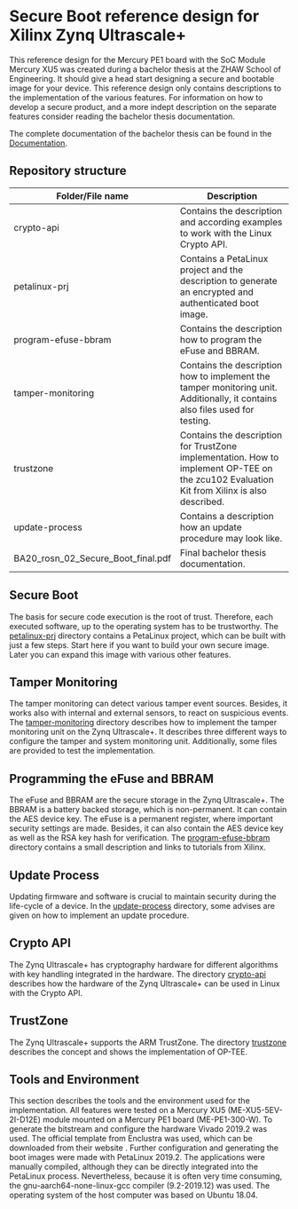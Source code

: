 # Secure Boot reference design for Xilinx Zynq Ultrascale+

This reference design for the Mercury PE1 board with the SoC Module Mercury XU5
was created during a bachelor thesis at the ZHAW School of Engineering. It
should give a head start designing a secure and bootable image for your device.
This reference design only contains descriptions to the implementation of the
various features. For information on how to develop a secure product, and a more
indept description on the separate features consider reading the bachelor thesis
documentation.

The complete documentation of the bachelor thesis can be found in the
[Documentation](BA20_rosn_02_Secure_Boot_final.pdf).

## Repository structure

| Folder/File name | Description |
|------------------|-------------|
| crypto-api | Contains the description and according examples to work with the Linux Crypto API. |
| petalinux-prj | Contains a PetaLinux project and the description to generate an encrypted and authenticated boot image. |
| program-efuse-bbram | Contains the description how to program the eFuse and BBRAM. |
| tamper-monitoring | Contains the description how to implement the tamper monitoring unit. Additionally, it contains also files used for testing. |
| trustzone | Contains the description for TrustZone implementation. How to implement OP-TEE on the zcu102 Evaluation Kit from Xilinx is also described. |
| update-process | Contains a description how an update procedure may look like. |
| BA20_rosn_02_Secure_Boot_final.pdf | Final bachelor thesis documentation. |

## Secure Boot

The basis for secure code execution is the root of trust. Therefore, each
executed software, up to the operating system has to be trustworthy. The
[petalinux-prj](petalinux-prj) directory contains a PetaLinux project, which can be built with
just a few steps. Start here if you want to build your own secure image. Later
you can expand this image with various other features.

## Tamper Monitoring

The tamper monitoring can detect various tamper event sources. Besides, it works
also with internal and external sensors, to react on suspicious events. The
[tamper-monitoring](tamper-monitoring) directory describes how to implement the
tamper monitoring unit on the Zynq Ultrascale+. It describes three different
ways to configure the tamper and system monitoring unit. Additionally, some
files are provided to test the implementation.

## Programming the eFuse and BBRAM

The eFuse and BBRAM are the secure storage in the Zynq Ultrascale+. The BBRAM is
a battery backed storage, which is non-permanent. It can contain the AES device
key. The eFuse is a permanent register, where important security settings are
made. Besides, it can also contain the AES device key as well as the RSA key
hash for verification. The [program-efuse-bbram](program-efuse-bbram) directory
contains a small description and links to tutorials from Xilinx.

## Update Process

Updating firmware and software is crucial to maintain security during the
life-cycle of a device. In the [update-process](udate-process) directory, some
advises are given on how to implement an update procedure.

## Crypto API

The Zynq Ultrascale+ has cryptography hardware for different algorithms with key
handling integrated in the hardware. The directory [crypto-api](crypto-api)
describes how the hardware of the Zynq Ultrascale+ can be used in Linux with the
Crypto API.

## TrustZone

The Zynq Ultrascale+ supports the ARM TrustZone. The directory
[trustzone](trustzone) describes the concept and shows the implementation of
OP-TEE.

## Tools and Environment

This section describes the tools and the environment used for the
implementation. All features were tested on a Mercury XU5 (ME-XU5-5EV-2I-D12E)
module mounted on a Mercury PE1 board (ME-PE1-300-W). To generate the bitstream
and configure the hardware Vivado 2019.2 was used. The official template from
Enclustra was used, which can be downloaded from their website . Further
configuration and generating the boot images were made with PetaLinux 2019.2.
The applications were manually compiled, although they can be directly
integrated into the PetaLinux process. Nevertheless, because it is often very
time consuming, the gnu-aarch64-none-linux-gcc compiler (9.2-2019.12) was used.
The operating system of the host computer was based on Ubuntu 18.04.
